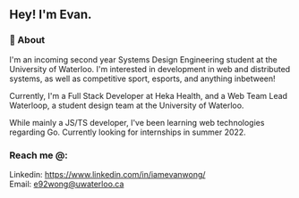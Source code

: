 ## Hey! I'm Evan.


### 🙌 About 

I'm an incoming second year Systems Design Engineering student at the University of Waterloo. I'm interested in development in web and distributed systems, as well as competitive sport, esports, and anything inbetween!

Currently, I'm a Full Stack Developer at Heka Health, and a Web Team Lead Waterloop, a student design team at the University of Waterloo.

While mainly a JS/TS developer, I've been learning web technologies regarding Go. Currently looking for internships in summer 2022.

### Reach me @:
Linkedin: https://www.linkedin.com/in/iamevanwong/
<br>
Email: e92wong@uwaterloo.ca

